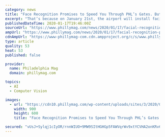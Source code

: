 ```yaml
---
category: news
title: "Face Recognition Promises to Speed You Through PHL’s Gates. But Should You Use It?"
excerpt: "That’s because on January 21st, the airport will install facial recognition technology at the A15, A16, and A17 gates. Passengers at those gates (served by American Airlines, British Airways, Lufthansa, and Qatar Airways) won’t have to present a passport when they board their flight exiting the country; instead, a facial recognition kiosk ..."
publishedDateTime: 2020-01-17T19:46:00Z
sourceUrl: "https://www.phillymag.com/news/2020/01/17/facial-recognition-phl-international/"
ampUrl: "https://www.phillymag.com/news/2020/01/17/facial-recognition-phl-international/?amp=1"
cdnAmpUrl: "https://www-phillymag-com.cdn.ampproject.org/c/s/www.phillymag.com/news/2020/01/17/facial-recognition-phl-international/?amp=1"
type: article
quality: 53
heat: 53
published: false

provider:
  name: Philadelphia Mag
  domain: phillymag.com

topics:
  - AI
  - Computer Vision

images:
  - url: "https://cdn10.phillymag.com/wp-content/uploads/sites/3/2020/01/airport-facial-recognition.jpg"
    width: 900
    height: 600
    title: "Face Recognition Promises to Speed You Through PHL’s Gates. But Should You Use It?"

secured: "vUsJ+Sylqj1cIyOR/rnnWIUO+9MW9SItHGHGp5FAWVqrWv9xtYCVHA2onKRv62KMyNyL65X0FX6hZEBKy3HqTDSbrk++oFliIXK0ZDNrMMW3ctDJoHvmb5/U7+oeqiC1cWoMBTarqE578us2Tzr/jfPnd2wtPUpg/xbc67TXauj7TP5I186dNUMtFmWRlVIbDV09RV8FPSVNmclcYIe1Z4FGVBapn3uEQkxqFO9fBLTeYQ/0T5vPq7s9EU7n0LU0DiTXcT0zQVXp0ESrfjd3MTzpChn6K2JIUameDFA/T9PO95ZkMOOEoTlVxqwQ6/QQTxnuZF9GelFzQ9IPF5xq8ErHQs8k6RRcmAp9s6jTOURXea3b6p5EymTzZzo0XZJ6LgAQkl2vgbaodUXItpFjlIyEBfSucxNaDHQ3P+j1YNAkp2TCF8cxLlblCo2e3lb38k94CWpBhMUJjJ93uJES9w==;SqnZAs3CY6PySkvdh+JcWA=="
---
```


